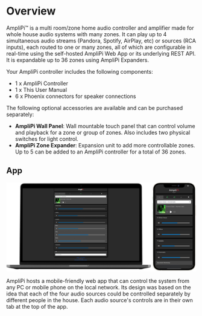 # Overview
AmpliPi™ is a multi room/zone home audio controller and amplifier made for whole house audio systems with many zones. It can play up to 4 simultaneous audio streams (Pandora, Spotify, AirPlay, etc) or sources (RCA inputs), each routed to one or many zones, all of which are configurable in real-time using the self-hosted AmpliPi Web App or its underlying REST API. It is expandable up to 36 zones using AmpliPi Expanders.

Your AmpliPi controller includes the following components:

- 1 x AmpliPi Controller
- 1 x This User Manual
- 6 x Phoenix connectors for speaker connections

The following optional accessories are available and can be purchased separately:

- **AmpliPi Wall Panel**: Wall mountable touch panel that can control volume and playback for a zone or group of zones. Also includes two physical switches for light control.
- **AmpliPi Zone Expander**: Expansion unit to add more controllable zones. Up to 5 can be added to an AmpliPi controller for a total of 36 zones.

## App

![App PC/Android](imgs/manual/webapp_phone_and_pc.jpg)

AmpliPi hosts a mobile-friendly web app that can control the system from any PC or mobile phone on the local network. Its design was based on the idea that each of the four audio sources could be controlled separately by different people in the house. Each audio source's controls are in their own tab at the top of the app.
